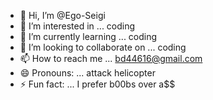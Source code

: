 - 👋 Hi, I’m @Ego-Seigi
- 👀 I’m interested in ... coding
- 🌱 I’m currently learning ... coding
- 💞️ I’m looking to collaborate on ... coding
- 📫 How to reach me ... bd44616@gmail.com
- 😄 Pronouns: ... attack helicopter
- ⚡ Fun fact: ... I prefer b00bs over a$$

<!---
Ego-Seigi/Ego-Seigi is a ✨ special ✨ repository because its `README.md` (this file) appears on your GitHub profile.
You can click the Preview link to take a look at your changes.
--->
